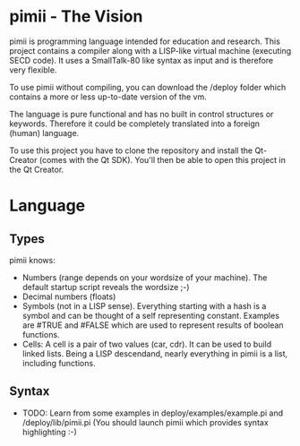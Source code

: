 # pimii - The Vision
pimii is programming language intended for education and research. This project contains a compiler along with a LISP-like virtual machine (executing SECD code). It uses a SmallTalk-80 like syntax as input and is therefore very flexible.

To use pimii without compiling, you can download the /deploy folder which contains a more or less up-to-date version of the vm.

The language is pure functional and has no built in control structures or keywords. Therefore it could be completely translated into a foreign (human) language.

To use this project you have to clone the repository and install the Qt-Creator (comes with the Qt SDK). You'll then be able to open this project in the Qt Creator.

# Language

## Types
pimii knows:

 - Numbers (range depends on your wordsize of your machine). The default startup script reveals the wordsize ;-)
 - Decimal numbers (floats)
 - Symbols (not in a LISP sense). Everything starting with a hash is a symbol and can be thought of a self representing constant. Examples are #TRUE and #FALSE which are used to represent results of boolean functions.
 - Cells: A cell is a pair of two values (car, cdr). It can be used to build linked lists. Being a LISP descendand, nearly everything in pimii is a list, including functions.

## Syntax

 - TODO: Learn from some examples in deploy/examples/example.pi and /deploy/lib/pimii.pi (You should launch pimii which provides syntax highlighting :-)

